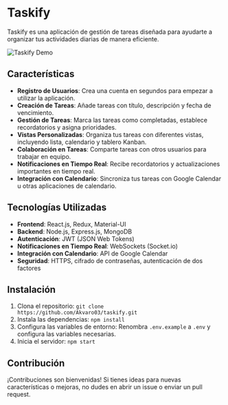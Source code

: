 # Taskify

Taskify es una aplicación de gestión de tareas diseñada para ayudarte a organizar tus actividades diarias de manera eficiente.

![Taskify Demo](demo.gif)

## Características

- **Registro de Usuarios**: Crea una cuenta en segundos para empezar a utilizar la aplicación.
- **Creación de Tareas**: Añade tareas con título, descripción y fecha de vencimiento.
- **Gestión de Tareas**: Marca las tareas como completadas, establece recordatorios y asigna prioridades.
- **Vistas Personalizadas**: Organiza tus tareas con diferentes vistas, incluyendo lista, calendario y tablero Kanban.
- **Colaboración en Tareas**: Comparte tareas con otros usuarios para trabajar en equipo.
- **Notificaciones en Tiempo Real**: Recibe recordatorios y actualizaciones importantes en tiempo real.
- **Integración con Calendario**: Sincroniza tus tareas con Google Calendar u otras aplicaciones de calendario.

## Tecnologías Utilizadas

- **Frontend**: React.js, Redux, Material-UI
- **Backend**: Node.js, Express.js, MongoDB
- **Autenticación**: JWT (JSON Web Tokens)
- **Notificaciones en Tiempo Real**: WebSockets (Socket.io)
- **Integración con Calendario**: API de Google Calendar
- **Seguridad**: HTTPS, cifrado de contraseñas, autenticación de dos factores

## Instalación

1. Clona el repositorio: `git clone https://github.com/Akvaro03/taskify.git`
2. Instala las dependencias: `npm install`
3. Configura las variables de entorno: Renombra `.env.example` a `.env` y configura las variables necesarias.
4. Inicia el servidor: `npm start`

## Contribución

¡Contribuciones son bienvenidas! Si tienes ideas para nuevas características o mejoras, no dudes en abrir un issue o enviar un pull request.
